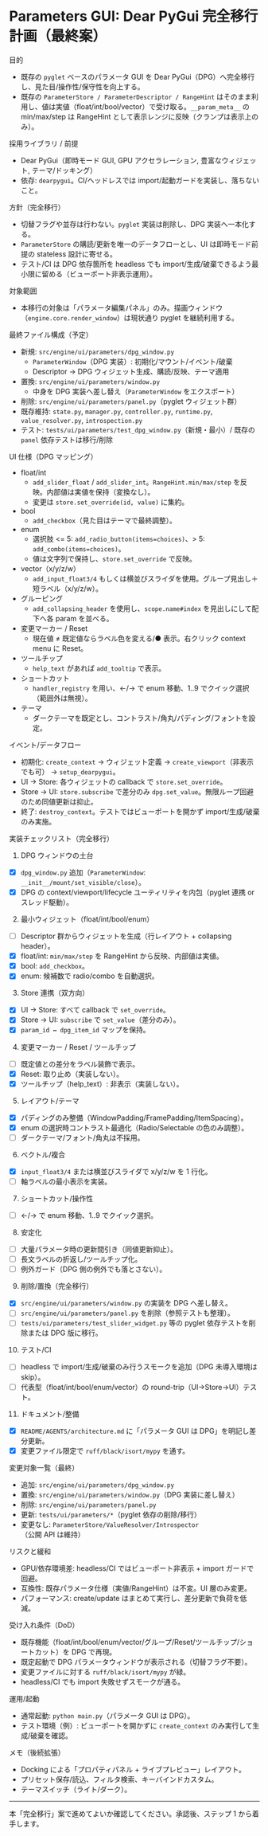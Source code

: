 # Parameters GUI: Dear PyGui 完全移行計画（最終案）

目的

- 既存の `pyglet` ベースのパラメータ GUI を Dear PyGui（DPG）へ完全移行し、見た目/操作性/保守性を向上する。
- 既存の `ParameterStore / ParameterDescriptor / RangeHint` はそのまま利用し、値は実値（float/int/bool/vector）で受け取る。`__param_meta__` の min/max/step は RangeHint として表示レンジに反映（クランプは表示上のみ）。

採用ライブラリ / 前提

- Dear PyGui（即時モード GUI, GPU アクセラレーション, 豊富なウィジェット, テーマ/ドッキング）
- 依存: `dearpygui`。CI/ヘッドレスでは import/起動ガードを実装し、落ちないこと。

方針（完全移行）

- 切替フラグや並存は行わない。`pyglet` 実装は削除し、DPG 実装へ一本化する。
- `ParameterStore` の購読/更新を唯一のデータフローとし、UI は即時モード前提の stateless 設計に寄せる。
- テスト/CI は DPG 依存箇所を headless でも import/生成/破棄できるよう最小限に留める（ビューポート非表示運用）。

対象範囲

- 本移行の対象は「パラメータ編集パネル」のみ。描画ウィンドウ（`engine.core.render_window`）は現状通り pyglet を継続利用する。

最終ファイル構成（予定）

- 新規: `src/engine/ui/parameters/dpg_window.py`
  - `ParameterWindow`（DPG 実装）: 初期化/マウント/イベント/破棄
  - Descriptor → DPG ウィジェット生成、購読/反映、テーマ適用
- 置換: `src/engine/ui/parameters/window.py`
  - 中身を DPG 実装へ差し替え（`ParameterWindow` をエクスポート）
- 削除: `src/engine/ui/parameters/panel.py`（pyglet ウィジェット群）
- 既存維持: `state.py`, `manager.py`, `controller.py`, `runtime.py`, `value_resolver.py`, `introspection.py`
- テスト: `tests/ui/parameters/test_dpg_window.py`（新規・最小）/ 既存の `panel` 依存テストは移行/削除

UI 仕様（DPG マッピング）

- float/int
  - `add_slider_float` / `add_slider_int`。`RangeHint.min/max/step` を反映。内部値は実値を保持（変換なし）。
  - 変更は `store.set_override(id, value)` に集約。
- bool
  - `add_checkbox`（見た目はテーマで最終調整）。
- enum
  - 選択肢 <= 5: `add_radio_button(items=choices)`、> 5: `add_combo(items=choices)`。
  - 値は文字列で保持し、`store.set_override` で反映。
- vector（x/y/z/w）
  - `add_input_float3/4` もしくは横並びスライダを使用。グループ見出し＋短ラベル（x/y/z/w）。
- グルーピング
  - `add_collapsing_header` を使用し、`scope.name#index` を見出しにして配下へ各 param を並べる。
- 変更マーカー / Reset
  - 現在値 ≠ 既定値ならラベル色を変える/● 表示。右クリック context menu に Reset。
- ツールチップ
  - `help_text` があれば `add_tooltip` で表示。
- ショートカット
  - `handler_registry` を用い、←/→ で enum 移動、1..9 でクイック選択（範囲外は無視）。
- テーマ
  - ダークテーマを既定とし、コントラスト/角丸/パディング/フォントを設定。

イベント/データフロー

- 初期化: `create_context` → ウィジェット定義 → `create_viewport`（非表示でも可） → `setup_dearpygui`。
- UI → Store: 各ウィジェットの callback で `store.set_override`。
- Store → UI: `store.subscribe` で差分のみ `dpg.set_value`。無限ループ回避のため同値更新は抑止。
- 終了: `destroy_context`。テストではビューポートを開かず import/生成/破棄のみ実施。

実装チェックリスト（完全移行）

1. DPG ウィンドウの土台

- [x] `dpg_window.py` 追加（`ParameterWindow`: `__init__/mount/set_visible/close`）。
- [x] DPG の context/viewport/lifecycle ユーティリティを内包（pyglet 連携 or スレッド駆動）。

2. 最小ウィジェット（float/int/bool/enum）

- [ ] Descriptor 群からウィジェットを生成（行レイアウト + collapsing header）。
- [x] float/int: `min/max/step` を RangeHint から反映、内部値は実値。
- [x] bool: `add_checkbox`。
- [x] enum: 候補数で radio/combo を自動選択。

3. Store 連携（双方向）

- [x] UI → Store: すべて callback で `set_override`。
- [x] Store → UI: `subscribe` で `set_value`（差分のみ）。
- [x] `param_id ↔ dpg_item_id` マップを保持。

4. 変更マーカー / Reset / ツールチップ

- [ ] 既定値との差分をラベル装飾で表示。
- [x] Reset: 取り止め（実装しない）。
- [x] ツールチップ（help_text）: 非表示（実装しない）。

5. レイアウト/テーマ

- [x] パディングのみ整備（WindowPadding/FramePadding/ItemSpacing）。
- [x] enum の選択時コントラスト最適化（Radio/Selectable の色のみ調整）。
- [ ] ダークテーマ/フォント/角丸は不採用。

6. ベクトル/複合

- [x] `input_float3/4` または横並びスライダで x/y/z/w を 1 行化。
- [ ] 軸ラベルの最小表示を実装。

7. ショートカット/操作性

- [ ] ←/→ で enum 移動、1..9 でクイック選択。

8. 安定化

- [ ] 大量パラメータ時の更新間引き（同値更新抑止）。
- [ ] 長文ラベルの折返し/ツールチップ化。
- [ ] 例外ガード（DPG 側の例外でも落とさない）。

9. 削除/置換（完全移行）

- [x] `src/engine/ui/parameters/window.py` の実装を DPG へ差し替え。
- [ ] `src/engine/ui/parameters/panel.py` を削除（参照テストも整理）。
- [ ] `tests/ui/parameters/test_slider_widget.py` 等の pyglet 依存テストを削除または DPG 版に移行。

10. テスト/CI

- [ ] headless で import/生成/破棄のみ行うスモークを追加（DPG 未導入環境は skip）。
- [ ] 代表型（float/int/bool/enum/vector）の round-trip（UI→Store→UI）テスト。

11. ドキュメント/整備

- [x] `README/AGENTS/architecture.md` に「パラメータ GUI は DPG」を明記し差分更新。
- [x] 変更ファイル限定で `ruff/black/isort/mypy` を通す。

変更対象一覧（最終）

- 追加: `src/engine/ui/parameters/dpg_window.py`
- 置換: `src/engine/ui/parameters/window.py`（DPG 実装に差し替え）
- 削除: `src/engine/ui/parameters/panel.py`
- 更新: `tests/ui/parameters/*`（pyglet 依存の削除/移行）
- 変更なし: `ParameterStore/ValueResolver/Introspector`（公開 API は維持）

リスクと緩和

- GPU/依存環境差: headless/CI ではビューポート非表示 + import ガードで回避。
- 互換性: 既存パラメータ仕様（実値/RangeHint）は不変。UI 層のみ変更。
- パフォーマンス: create/update はまとめて実行し、差分更新で負荷を低減。

受け入れ条件（DoD）

- 既存機能（float/int/bool/enum/vector/グループ/Reset/ツールチップ/ショートカット）を DPG で再現。
- 既定起動で DPG パラメータウィンドウが表示される（切替フラグ不要）。
- 変更ファイルに対する `ruff/black/isort/mypy` が緑。
- headless/CI でも import 失敗せずスモークが通る。

運用/起動

- 通常起動: `python main.py`（パラメータ GUI は DPG）。
- テスト環境（例）: ビューポートを開かずに `create_context` のみ実行して生成/破棄を確認。

メモ（後続拡張）

- Docking による「プロパティパネル + ライブプレビュー」レイアウト。
- プリセット保存/読込、フィルタ検索、キーバインドカスタム。
- テーマスイッチ（ライト/ダーク）。

---

本「完全移行」案で進めてよいか確認してください。承認後、ステップ 1 から着手します。
